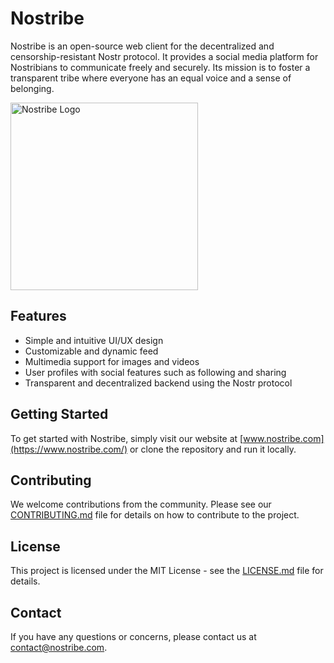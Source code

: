 # Nostribe

Nostribe is an open-source web client for the decentralized and censorship-resistant Nostr protocol. It provides a social media platform for Nostribians to communicate freely and securely. Its mission is to foster a transparent tribe where everyone has an equal voice and a sense of belonging.

<img src="https://raw.githubusercontent.com/sepehr-safari/nostribe-web-client/main/public/nostribe.png" width="300" alt="Nostribe Logo">

## Features

- Simple and intuitive UI/UX design
- Customizable and dynamic feed
- Multimedia support for images and videos
- User profiles with social features such as following and sharing
- Transparent and decentralized backend using the Nostr protocol

## Getting Started

To get started with Nostribe, simply visit our website at [www.nostribe.com](https://www.nostribe.com/) or clone the repository and run it locally.

## Contributing

We welcome contributions from the community. Please see our [CONTRIBUTING.md](https://github.com/sepehr-safari/nostribe-web-client/blob/main/CONTRIBUTING.md) file for details on how to contribute to the project.

## License

This project is licensed under the MIT License - see the [LICENSE.md](https://github.com/sepehr-safari/nostribe-web-client/blob/main/LICENSE.md) file for details.

## Contact

If you have any questions or concerns, please contact us at [contact@nostribe.com](mailto:contact@nostribe.com).
